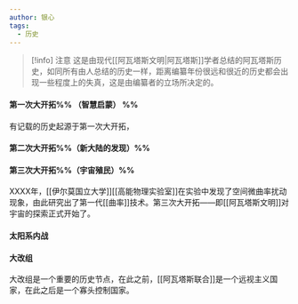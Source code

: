 ```yaml
---
author: 银心
tags:
  - 历史
---
```


> [!info] 注意
> 这是由现代[[阿瓦塔斯文明|阿瓦塔斯]]学者总结的阿瓦塔斯历史，如同所有由人总结的历史一样，距离编纂年份很远和很近的历史都会出现一些程度上的失真，这是由编纂者的立场所决定的。



#### 第一次大开拓%% （智慧启蒙） %%
有记载的历史起源于第一次大开拓，




#### 第二次大开拓%%（新大陆的发现）%%






#### 第三次大开拓%%（宇宙殖民）%%
XXXX年，[[伊尔莫国立大学]][[高能物理实验室]]在实验中发现了空间微曲率扰动现象，由此研究出了第一代[[曲率]]技术。第三次大开拓——即[[阿瓦塔斯文明]]对宇宙的探索正式开始了。


#### 太阳系内战



#### 大改组
大改组是一个重要的历史节点，在此之前，[[阿瓦塔斯联合]]是一个远视主义国家，在此之后是一个寡头控制国家。